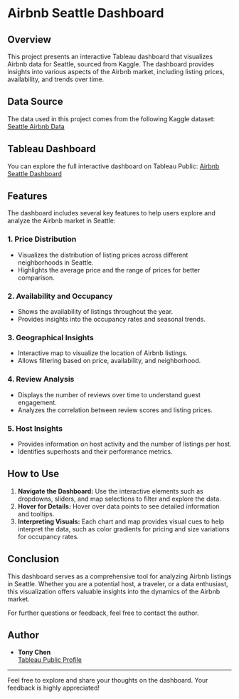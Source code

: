 # Airbnb Seattle Dashboard

## Overview

This project presents an interactive Tableau dashboard that visualizes Airbnb data for Seattle, sourced from Kaggle. The dashboard provides insights into various aspects of the Airbnb market, including listing prices, availability, and trends over time.

## Data Source

The data used in this project comes from the following Kaggle dataset:
[Seattle Airbnb Data](https://www.kaggle.com/datasets/airbnb/seattle/data)

## Tableau Dashboard

You can explore the full interactive dashboard on Tableau Public:
[Airbnb Seattle Dashboard](https://public.tableau.com/app/profile/tony.chen4467/viz/AirBnbFullProject_17177217718230/Dashboard1?publish=yes)

## Features

The dashboard includes several key features to help users explore and analyze the Airbnb market in Seattle:

### 1. **Price Distribution**
- Visualizes the distribution of listing prices across different neighborhoods in Seattle.
- Highlights the average price and the range of prices for better comparison.

### 2. **Availability and Occupancy**
- Shows the availability of listings throughout the year.
- Provides insights into the occupancy rates and seasonal trends.

### 3. **Geographical Insights**
- Interactive map to visualize the location of Airbnb listings.
- Allows filtering based on price, availability, and neighborhood.

### 4. **Review Analysis**
- Displays the number of reviews over time to understand guest engagement.
- Analyzes the correlation between review scores and listing prices.

### 5. **Host Insights**
- Provides information on host activity and the number of listings per host.
- Identifies superhosts and their performance metrics.

## How to Use

1. **Navigate the Dashboard:** Use the interactive elements such as dropdowns, sliders, and map selections to filter and explore the data.
2. **Hover for Details:** Hover over data points to see detailed information and tooltips.
3. **Interpreting Visuals:** Each chart and map provides visual cues to help interpret the data, such as color gradients for pricing and size variations for occupancy rates.

## Conclusion

This dashboard serves as a comprehensive tool for analyzing Airbnb listings in Seattle. Whether you are a potential host, a traveler, or a data enthusiast, this visualization offers valuable insights into the dynamics of the Airbnb market.

For further questions or feedback, feel free to contact the author.

## Author

- **Tony Chen**  
  [Tableau Public Profile](https://public.tableau.com/app/profile/tony.chen4467)

---

Feel free to explore and share your thoughts on the dashboard. Your feedback is highly appreciated!
